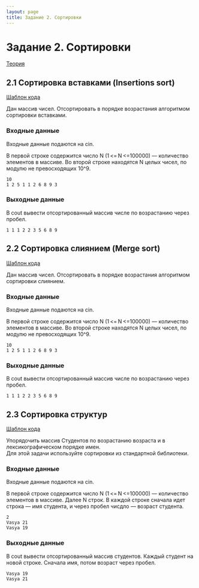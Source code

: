 ```yaml
---
layout: page
title: Задание 2. Сортировки
---
```


# Задание 2. Сортировки

[Теория](/theory/sort)

## 2.1 Сортировка вставками (Insertions sort)

[Шаблон кода](https://replit.com/@IlyaSiganov/0201insertionsort)

Дан массив чисел. Отсортировать в порядке возрастания алгоритмом сортировки вставками.

### Входные данные

Входные данные подаются на cin.

В первой строке содержится число N (1 <= N <=100000) — количество элементов в массиве.
Во второй строке находятся N целых чисел, по модулю не превосходящих 10^9.

```
10
1 2 5 1 1 2 6 8 9 3
```

### Выходные данные

В cout вывести отсортированный массив числе по возрастанию через пробел.

```
1 1 1 2 2 3 5 6 8 9
```

## 2.2 Сортировка слиянием (Merge sort)

[Шаблон кода](https://replit.com/@IlyaSiganov/0202mergesort)

Дан массив чисел. Отсортировать в порядке возрастания алгоритмом сортировки слиянием.

### Входные данные

Входные данные подаются на cin.

В первой строке содержится число N (1 <= N <=100000) — количество элементов в массиве.
Во второй строке находятся N целых чисел, по модулю не превосходящих 10^9.

```
10
1 2 5 1 1 2 6 8 9 3
```

### Выходные данные

В cout вывести отсортированный массив числе по возрастанию через пробел.

```
1 1 1 2 2 3 5 6 8 9
```

## 2.3 Сортировка структур

[Шаблон кода](https://replit.com/@IlyaSiganov/0203structssort)

Упорядочить массив Студентов по возрастанию возраста и в лексикографическом порядке имен.  
Для этой задачи используйте сортировки из стандартной библиотеки.

### Входные данные

Входные данные подаются на cin.

В первой строке содержится число N (1 <= N <=100000) — количество элементов в массиве.
Далее N строк. В каждой строке сначала идет строка — имя студента, и через пробел чисдло — возраст студента.

```
2
Vasya 21
Vasya 19
```

### Выходные данные

В cout вывести отсортированный массив студентов. Каждый студент на новой строке. Сначала имя, потом возраст через пробел.

```
Vasya 19
Vasya 21

```
